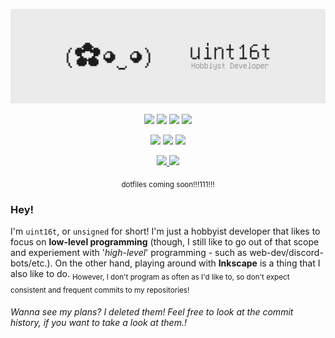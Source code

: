 ![uint16t - Hobbyist Developer / Linux Enthusiast](https://raw.githubusercontent.com/uint16t/uint16t/master/1200x360.png)

<p align="center">
 <img alt+"OS: Linux" src="https://img.shields.io/badge/-OS-ebebeb?logo=Linux&style=for-the-badge&logoColor=white&label=LINUX&labelColor=1c1c1e"/>
 <img alt+"Distro: Manjaro" src="https://img.shields.io/badge/-Distro-ebebeb?logo=Manjaro&style=for-the-badge&logoColor=white&label=MANJARO&labelColor=1c1c1e"/>
 <img alt+"Editor: VIM" src="https://img.shields.io/badge/-Editor-ebebeb?logo=Vim&style=for-the-badge&logoColor=white&label=VIM&labelColor=1c1c1e"/>
 <img alt+"Browser: Tor" src="https://img.shields.io/badge/-Browser-ebebeb?logo=Tor%20Browser&style=for-the-badge&logoColor=white&label=Tor&labelColor=1c1c1e"/>
</p>
<!--<br>-->
<p align="center">
 <img alt+"Language: C" src="https://img.shields.io/badge/-Language-ebebeb?logo=C&style=for-the-badge&logoColor=white&label=C&labelColor=1c1c1e"/>
 <img alt+"Language: NodeJS" src="https://img.shields.io/badge/-Language-ebebeb?logo=Node.JS&style=for-the-badge&logoColor=white&label=NodeJS&labelColor=1c1c1e"/>
 <img alt+"Language: Dart" src="https://img.shields.io/badge/-Language-ebebeb?logo=Dart&style=for-the-badge&logoColor=white&label=Dart&labelColor=1c1c1e"/>
</p>

<p align="center">
 <a href="https://raw.githubusercontent.com/uint16t/uint16t/master/uint16t.asc">
  <img alt+"PGP" src="https://img.shields.io/badge/-PGP-ebebeb?logo=ProtonMail&style=for-the-badge&logoColor=white&label=79C9%20D6B0%20AED9%20CCDA20&labelColor=1c1c1e"/>
 </a>
 <img alt+"E-Mail" src="https://img.shields.io/badge/-Email-ebebeb?logo=ProtonMail&style=for-the-badge&logoColor=white&label=uint16t@protonmail.com&labelColor=1c1c1e"/>
 <!-- Twitter -->
</p>

<!--<p align="center">
 <img alt+"BTC: None" src="https://img.shields.io/badge/-BTC-ebebeb?logo=Bitcoin&style=for-the-badge&logoColor=white&label=null&labelColor=1c1c1e"/>
 <img alt+"ETH: None" src="https://img.shields.io/badge/-ETH-ebebeb?logo=Ethereum&style=for-the-badge&logoColor=white&label=null&labelColor=1c1c1e"/>
 <img alt+"XMR: None" src="https://img.shields.io/badge/-XMR-ebebeb?logo=Monero&style=for-the-badge&logoColor=white&label=null&labelColor=1c1c1e"/>
</p>-->
 
<p align="center"><sub>dotfiles coming soon!!!111!!!</sub></p>

### Hey!
I'm `uint16t`, or `unsigned` for short! I'm just a hobbyist developer that likes to focus on **low-level programming** (though, I still like to go out of that scope and experiement with '*high-level*' programming - such as web-dev/discord-bots/etc.). On the other hand, playing around with **Inkscape** is a thing that I also like to do. 
<sub>However, I don't program as often as I'd like to, so don't expect consistent and frequent commits to my repositories!</sub>

<h6>Wanna see my plans? I deleted them! Feel free to look at the commit history, if you want to take a look at them.</a>!</h6>
